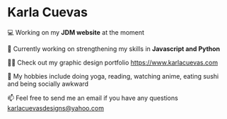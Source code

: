 # Karla Cuevas

💻 Working on my <strong>JDM website</strong> at the moment

🌻 Currently working on strengthening my skills in <strong> Javascript and Python </strong>

👨‍💻 Check out my graphic design portfolio https://www.karlacuevas.com

🎯 My hobbies include doing yoga, reading, watching anime, eating sushi and being socially awkward

📫 Feel free to send me an email if you have any questions karlacuevasdesigns@yahoo.com
